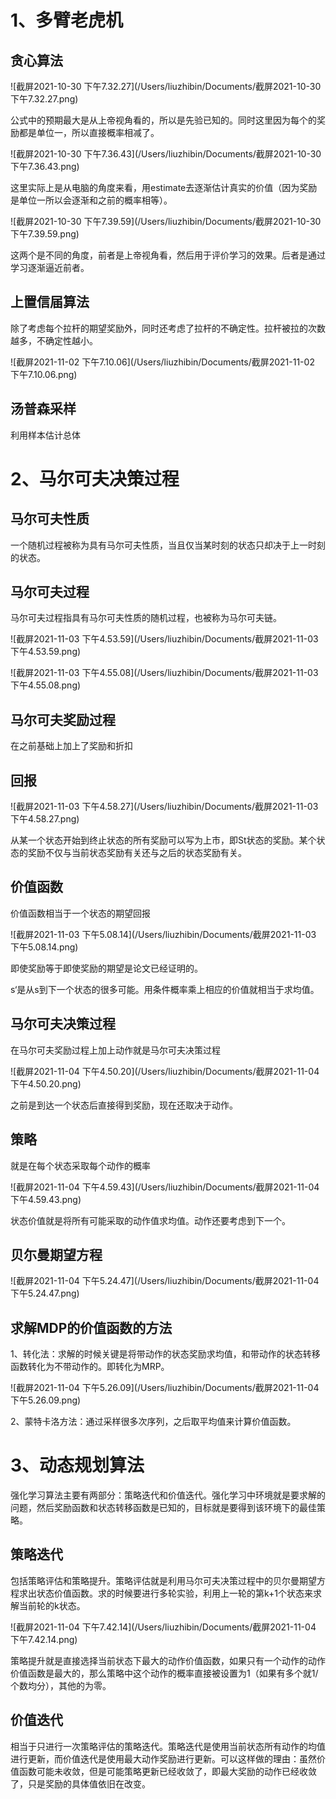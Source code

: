 # 1、多臂老虎机

## 贪心算法

![截屏2021-10-30 下午7.32.27](/Users/liuzhibin/Documents/截屏2021-10-30 下午7.32.27.png)

公式中的预期最大是从上帝视角看的，所以是先验已知的。同时这里因为每个的奖励都是单位一，所以直接概率相减了。

![截屏2021-10-30 下午7.36.43](/Users/liuzhibin/Documents/截屏2021-10-30 下午7.36.43.png)

这里实际上是从电脑的角度来看，用estimate去逐渐估计真实的价值（因为奖励是单位一所以会逐渐和之前的概率相等）。

![截屏2021-10-30 下午7.39.59](/Users/liuzhibin/Documents/截屏2021-10-30 下午7.39.59.png)

这两个是不同的角度，前者是上帝视角看，然后用于评价学习的效果。后者是通过学习逐渐逼近前者。

## 上置信届算法

除了考虑每个拉杆的期望奖励外，同时还考虑了拉杆的不确定性。拉杆被拉的次数越多，不确定性越小。

![截屏2021-11-02 下午7.10.06](/Users/liuzhibin/Documents/截屏2021-11-02 下午7.10.06.png)

## 汤普森采样

利用样本估计总体

# 2、马尔可夫决策过程

## 马尔可夫性质

一个随机过程被称为具有马尔可夫性质，当且仅当某时刻的状态只却决于上一时刻的状态。

## 马尔可夫过程

马尔可夫过程指具有马尔可夫性质的随机过程，也被称为马尔可夫链。

![截屏2021-11-03 下午4.53.59](/Users/liuzhibin/Documents/截屏2021-11-03 下午4.53.59.png)

![截屏2021-11-03 下午4.55.08](/Users/liuzhibin/Documents/截屏2021-11-03 下午4.55.08.png)

## 马尔可夫奖励过程

在之前基础上加上了奖励和折扣

## 回报

![截屏2021-11-03 下午4.58.27](/Users/liuzhibin/Documents/截屏2021-11-03 下午4.58.27.png)

从某一个状态开始到终止状态的所有奖励可以写为上市，即St状态的奖励。某个状态的奖励不仅与当前状态奖励有关还与之后的状态奖励有关。

## 价值函数

价值函数相当于一个状态的期望回报

![截屏2021-11-03 下午5.08.14](/Users/liuzhibin/Documents/截屏2021-11-03 下午5.08.14.png)

即使奖励等于即使奖励的期望是论文已经证明的。

s‘是从s到下一个状态的很多可能。用条件概率乘上相应的价值就相当于求均值。

## 马尔可夫决策过程

在马尔可夫奖励过程上加上动作就是马尔可夫决策过程

![截屏2021-11-04 下午4.50.20](/Users/liuzhibin/Documents/截屏2021-11-04 下午4.50.20.png)

之前是到达一个状态后直接得到奖励，现在还取决于动作。

## 策略

就是在每个状态采取每个动作的概率

![截屏2021-11-04 下午4.59.43](/Users/liuzhibin/Documents/截屏2021-11-04 下午4.59.43.png)

状态价值就是将所有可能采取的动作值求均值。动作还要考虑到下一个。

## 贝尓曼期望方程

![截屏2021-11-04 下午5.24.47](/Users/liuzhibin/Documents/截屏2021-11-04 下午5.24.47.png)

## 求解MDP的价值函数的方法

1、转化法：求解的时候关键是将带动作的状态奖励求均值，和带动作的状态转移函数转化为不带动作的。即转化为MRP。

![截屏2021-11-04 下午5.26.09](/Users/liuzhibin/Documents/截屏2021-11-04 下午5.26.09.png)

2、蒙特卡洛方法：通过采样很多次序列，之后取平均值来计算价值函数。

# 3、动态规划算法

强化学习算法主要有两部分：策略迭代和价值迭代。强化学习中环境就是要求解的问题，然后奖励函数和状态转移函数是已知的，目标就是要得到该环境下的最佳策略。

## 策略迭代

包括策略评估和策略提升。策略评估就是利用马尔可夫决策过程中的贝尔曼期望方程求出状态价值函数。求的时候要进行多轮实验，利用上一轮的第k+1个状态来求解当前轮的k状态。

![截屏2021-11-04 下午7.42.14](/Users/liuzhibin/Documents/截屏2021-11-04 下午7.42.14.png)

策略提升就是直接选择当前状态下最大的动作价值函数，如果只有一个动作的动作价值函数是最大的，那么策略中这个动作的概率直接被设置为1（如果有多个就1/个数均分），其他的为零。

## 价值迭代

相当于只进行一次策略评估的策略迭代。策略迭代是使用当前状态所有动作的均值进行更新，而价值迭代是使用最大动作奖励进行更新。可以这样做的理由：虽然价值函数可能未收敛，但是可能策略更新已经收敛了，即最大奖励的动作已经收敛了，只是奖励的具体值依旧在改变。

